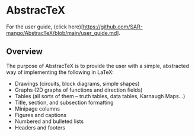 # AbstracTeX
For the user guide, (click here)[https://github.com/SAR-mango/AbstracTeX/blob/main/user_guide.md].
## Overview
The purpose of AbstracTeX is to provide the user with a simple, abstracted way of implementing the following in LaTeX:
- Drawings (circuits, block diagrams, simple shapes)
- Graphs (2D graphs of functions and direction fields)
- Tables (all sorts of them – truth tables, data tables, Karnaugh Maps...)
- Title, section, and subsection formatting
- Minipage columns
- Figures and captions
- Numbered and bulleted lists
- Headers and footers
